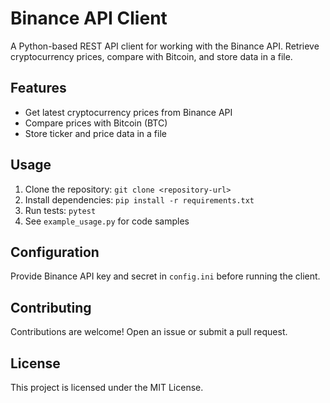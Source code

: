 # Binance API Client

A Python-based REST API client for working with the Binance API. Retrieve cryptocurrency prices, compare with Bitcoin, and store data in a file.

## Features

- Get latest cryptocurrency prices from Binance API
- Compare prices with Bitcoin (BTC)
- Store ticker and price data in a file

## Usage

1. Clone the repository: `git clone <repository-url>`
2. Install dependencies: `pip install -r requirements.txt`
3. Run tests: `pytest`
4. See `example_usage.py` for code samples

## Configuration

Provide Binance API key and secret in `config.ini` before running the client.

## Contributing

Contributions are welcome! Open an issue or submit a pull request.

## License

This project is licensed under the MIT License.
